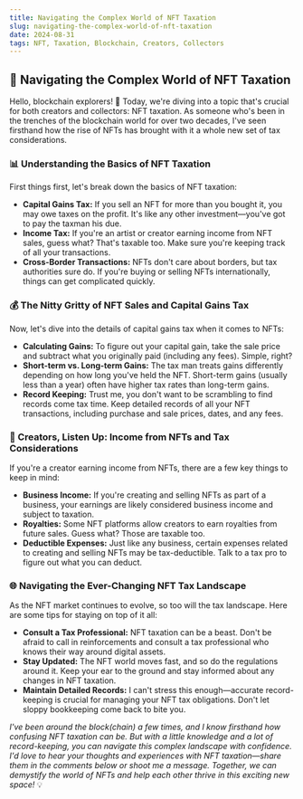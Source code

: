 ```yaml
---
title: Navigating the Complex World of NFT Taxation
slug: navigating-the-complex-world-of-nft-taxation
date: 2024-08-31
tags: NFT, Taxation, Blockchain, Creators, Collectors
---
```


## 🚀 Navigating the Complex World of NFT Taxation

Hello, blockchain explorers! 🚀 Today, we're diving into a topic that's crucial for both creators and collectors: NFT taxation. As someone who's been in the trenches of the blockchain world for over two decades, I've seen firsthand how the rise of NFTs has brought with it a whole new set of tax considerations.

### 📊 Understanding the Basics of NFT Taxation

First things first, let's break down the basics of NFT taxation:

- **Capital Gains Tax:** If you sell an NFT for more than you bought it, you may owe taxes on the profit. It's like any other investment—you've got to pay the taxman his due.
- **Income Tax:** If you're an artist or creator earning income from NFT sales, guess what? That's taxable too. Make sure you're keeping track of all your transactions.
- **Cross-Border Transactions:** NFTs don't care about borders, but tax authorities sure do. If you're buying or selling NFTs internationally, things can get complicated quickly.

### 💰 The Nitty Gritty of NFT Sales and Capital Gains Tax

Now, let's dive into the details of capital gains tax when it comes to NFTs:

- **Calculating Gains:** To figure out your capital gain, take the sale price and subtract what you originally paid (including any fees). Simple, right?
- **Short-term vs. Long-term Gains:** The tax man treats gains differently depending on how long you've held the NFT. Short-term gains (usually less than a year) often have higher tax rates than long-term gains.
- **Record Keeping:** Trust me, you don't want to be scrambling to find records come tax time. Keep detailed records of all your NFT transactions, including purchase and sale prices, dates, and any fees.

### 💼 Creators, Listen Up: Income from NFTs and Tax Considerations

If you're a creator earning income from NFTs, there are a few key things to keep in mind:

- **Business Income:** If you're creating and selling NFTs as part of a business, your earnings are likely considered business income and subject to taxation.
- **Royalties:** Some NFT platforms allow creators to earn royalties from future sales. Guess what? Those are taxable too.
- **Deductible Expenses:** Just like any business, certain expenses related to creating and selling NFTs may be tax-deductible. Talk to a tax pro to figure out what you can deduct.

### 🌐 Navigating the Ever-Changing NFT Tax Landscape

As the NFT market continues to evolve, so too will the tax landscape. Here are some tips for staying on top of it all:

- **Consult a Tax Professional:** NFT taxation can be a beast. Don't be afraid to call in reinforcements and consult a tax professional who knows their way around digital assets.
- **Stay Updated:** The NFT world moves fast, and so do the regulations around it. Keep your ear to the ground and stay informed about any changes in NFT taxation.
- **Maintain Detailed Records:** I can't stress this enough—accurate record-keeping is crucial for managing your NFT tax obligations. Don't let sloppy bookkeeping come back to bite you.

*I've been around the block(chain) a few times, and I know firsthand how confusing NFT taxation can be. But with a little knowledge and a lot of record-keeping, you can navigate this complex landscape with confidence. I'd love to hear your thoughts and experiences with NFT taxation—share them in the comments below or shoot me a message. Together, we can demystify the world of NFTs and help each other thrive in this exciting new space!* 💡